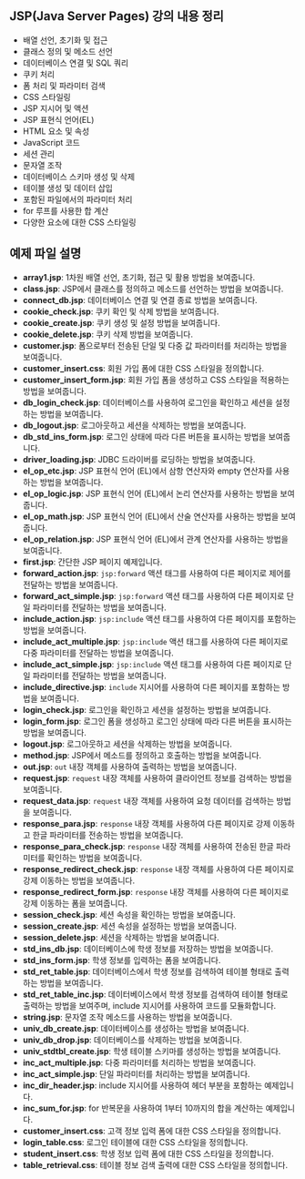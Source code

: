 ## JSP(Java Server Pages) 강의 내용 정리

* 배열 선언, 초기화 및 접근
* 클래스 정의 및 메소드 선언
* 데이터베이스 연결 및 SQL 쿼리
* 쿠키 처리
* 폼 처리 및 파라미터 검색
* CSS 스타일링
* JSP 지시어 및 액션
* JSP 표현식 언어(EL)
* HTML 요소 및 속성
* JavaScript 코드
* 세션 관리
* 문자열 조작
* 데이터베이스 스키마 생성 및 삭제
* 테이블 생성 및 데이터 삽입
* 포함된 파일에서의 파라미터 처리
* for 루프를 사용한 합 계산
* 다양한 요소에 대한 CSS 스타일링

## 예제 파일 설명
- **array1.jsp**: 1차원 배열 선언, 초기화, 접근 및 활용 방법을 보여줍니다.
- **class.jsp**: JSP에서 클래스를 정의하고 메소드를 선언하는 방법을 보여줍니다.
- **connect_db.jsp**: 데이터베이스 연결 및 연결 종료 방법을 보여줍니다.
- **cookie_check.jsp**: 쿠키 확인 및 삭제 방법을 보여줍니다.
- **cookie_create.jsp**: 쿠키 생성 및 설정 방법을 보여줍니다.
- **cookie_delete.jsp**: 쿠키 삭제 방법을 보여줍니다.
- **customer.jsp**: 폼으로부터 전송된 단일 및 다중 값 파라미터를 처리하는 방법을 보여줍니다.
- **customer_insert.css**: 회원 가입 폼에 대한 CSS 스타일을 정의합니다.
- **customer_insert_form.jsp**: 회원 가입 폼을 생성하고 CSS 스타일을 적용하는 방법을 보여줍니다.
- **db_login_check.jsp**: 데이터베이스를 사용하여 로그인을 확인하고 세션을 설정하는 방법을 보여줍니다.
- **db_logout.jsp**: 로그아웃하고 세션을 삭제하는 방법을 보여줍니다.
- **db_std_ins_form.jsp**: 로그인 상태에 따라 다른 버튼을 표시하는 방법을 보여줍니다.
- **driver_loading.jsp**: JDBC 드라이버를 로딩하는 방법을 보여줍니다.
- **el_op_etc.jsp**: JSP 표현식 언어 (EL)에서 삼항 연산자와 empty 연산자를 사용하는 방법을 보여줍니다.
- **el_op_logic.jsp**: JSP 표현식 언어 (EL)에서 논리 연산자를 사용하는 방법을 보여줍니다.
- **el_op_math.jsp**: JSP 표현식 언어 (EL)에서 산술 연산자를 사용하는 방법을 보여줍니다.
- **el_op_relation.jsp**: JSP 표현식 언어 (EL)에서 관계 연산자를 사용하는 방법을 보여줍니다.
- **first.jsp**: 간단한 JSP 페이지 예제입니다.
- **forward_action.jsp**: `jsp:forward` 액션 태그를 사용하여 다른 페이지로 제어를 전달하는 방법을 보여줍니다.
- **forward_act_simple.jsp**: `jsp:forward` 액션 태그를 사용하여 다른 페이지로 단일 파라미터를 전달하는 방법을 보여줍니다.
- **include_action.jsp**: `jsp:include` 액션 태그를 사용하여 다른 페이지를 포함하는 방법을 보여줍니다.
- **include_act_multiple.jsp**: `jsp:include` 액션 태그를 사용하여 다른 페이지로 다중 파라미터를 전달하는 방법을 보여줍니다.
- **include_act_simple.jsp**: `jsp:include` 액션 태그를 사용하여 다른 페이지로 단일 파라미터를 전달하는 방법을 보여줍니다.
- **include_directive.jsp**: `include` 지시어를 사용하여 다른 페이지를 포함하는 방법을 보여줍니다.
- **login_check.jsp**: 로그인을 확인하고 세션을 설정하는 방법을 보여줍니다.
- **login_form.jsp**: 로그인 폼을 생성하고 로그인 상태에 따라 다른 버튼을 표시하는 방법을 보여줍니다.
- **logout.jsp**: 로그아웃하고 세션을 삭제하는 방법을 보여줍니다.
- **method.jsp**: JSP에서 메소드를 정의하고 호출하는 방법을 보여줍니다.
- **out.jsp**: `out` 내장 객체를 사용하여 출력하는 방법을 보여줍니다.
- **request.jsp**: `request` 내장 객체를 사용하여 클라이언트 정보를 검색하는 방법을 보여줍니다.
- **request_data.jsp**: `request` 내장 객체를 사용하여 요청 데이터를 검색하는 방법을 보여줍니다.
- **response_para.jsp**: `response` 내장 객체를 사용하여 다른 페이지로 강제 이동하고 한글 파라미터를 전송하는 방법을 보여줍니다.
- **response_para_check.jsp**: `response` 내장 객체를 사용하여 전송된 한글 파라미터를 확인하는 방법을 보여줍니다.
- **response_redirect_check.jsp**: `response` 내장 객체를 사용하여 다른 페이지로 강제 이동하는 방법을 보여줍니다.
- **response_redirect_form.jsp**: `response` 내장 객체를 사용하여 다른 페이지로 강제 이동하는 폼을 보여줍니다.
- **session_check.jsp**: 세션 속성을 확인하는 방법을 보여줍니다.
- **session_create.jsp**: 세션 속성을 설정하는 방법을 보여줍니다.
- **session_delete.jsp**: 세션을 삭제하는 방법을 보여줍니다.
- **std_ins_db.jsp**: 데이터베이스에 학생 정보를 저장하는 방법을 보여줍니다.
- **std_ins_form.jsp**: 학생 정보를 입력하는 폼을 보여줍니다.
- **std_ret_table.jsp**: 데이터베이스에서 학생 정보를 검색하여 테이블 형태로 출력하는 방법을 보여줍니다.
- **std_ret_table_inc.jsp**: 데이터베이스에서 학생 정보를 검색하여 테이블 형태로 출력하는 방법을 보여주며, include 지시어를 사용하여 코드를 모듈화합니다.
- **string.jsp**: 문자열 조작 메소드를 사용하는 방법을 보여줍니다.
- **univ_db_create.jsp**: 데이터베이스를 생성하는 방법을 보여줍니다.
- **univ_db_drop.jsp**: 데이터베이스를 삭제하는 방법을 보여줍니다.
- **univ_stdtbl_create.jsp**: 학생 테이블 스키마를 생성하는 방법을 보여줍니다.
- **inc_act_multiple.jsp**: 다중 파라미터를 처리하는 방법을 보여줍니다.
- **inc_act_simple.jsp**: 단일 파라미터를 처리하는 방법을 보여줍니다.
- **inc_dir_header.jsp**: include 지시어를 사용하여 헤더 부분을 포함하는 예제입니다.
- **inc_sum_for.jsp**: for 반복문을 사용하여 1부터 10까지의 합을 계산하는 예제입니다.
- **customer_insert.css**: 고객 정보 입력 폼에 대한 CSS 스타일을 정의합니다.
- **login_table.css**: 로그인 테이블에 대한 CSS 스타일을 정의합니다.
- **student_insert.css**: 학생 정보 입력 폼에 대한 CSS 스타일을 정의합니다.
- **table_retrieval.css**: 테이블 정보 검색 출력에 대한 CSS 스타일을 정의합니다.

